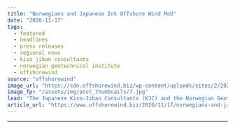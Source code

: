 ```yaml
---
title: "Norwegians and Japanese Ink Offshore Wind MoU"
date: "2020-11-17"
tags: 
  - featured
  - headlines
  - press releases
  - regional news
  - kiso jiban consultants
  - norwegian geotechnical institute
  - offshorewind
source: "offshorewind"
image_url: "https://cdn.offshorewind.biz/wp-content/uploads/sites/2/2020/11/17150227/Norwegians-and-Japanese-Ink-Offshore-Wind-MoU.jpg"
image_fp: "/assets/img/post_thumbnails/7.jpg"
lead: "The Japanese Kiso-Jiban Consultants (KJC) and the Norwegian Geotechnical Institute (NGI) have signed a"
article_url: "https://www.offshorewind.biz/2020/11/17/norwegians-and-japanese-ink-offshore-wind-mou/"
---
```


---
